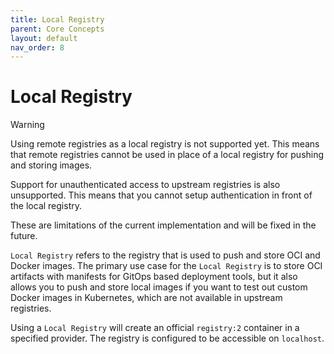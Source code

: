 ```yaml
---
title: Local Registry
parent: Core Concepts
layout: default
nav_order: 8
---
```


# Local Registry

> [!WARNING]
> Using remote registries as a local registry is not supported yet. This means that remote registries cannot be used in place of a local registry for pushing and storing images.
>
> Support for unauthenticated access to upstream registries is also unsupported. This means that you cannot setup authentication in front of the local registry.
>
> These are limitations of the current implementation and will be fixed in the future.

`Local Registry` refers to the registry that is used to push and store OCI and Docker images. The primary use case for the `Local Registry` is to store OCI artifacts with manifests for GitOps based deployment tools, but it also allows you to push and store local images if you want to test out custom Docker images in Kubernetes, which are not available in upstream registries.

Using a `Local Registry` will create an official `registry:2` container in a specified provider. The registry is configured to be accessible on `localhost`.
